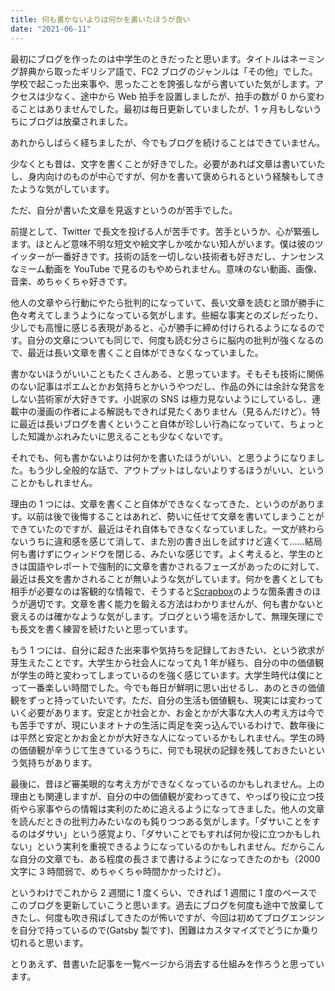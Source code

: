 ```yaml
---
title: 何も書かないよりは何かを書いたほうが良い
date: "2021-06-11"
---
```


最初にブログを作ったのは中学生のときだったと思います。タイトルはネーミング辞典から取ったギリシア語で、FC2 ブログのジャンルは「その他」でした。学校で起こった出来事や、思ったことを誇張しながら書いていた気がします。アクセスは少なく、途中から Web 拍手を設置しましたが、拍手の数が 0 から変わることはありませんでした。最初は毎日更新していましたが、1 ヶ月もしないうちにブログは放棄されました。

あれからしばらく経ちましたが、今でもブログを続けることはできていません。

少なくとも昔は、文字を書くことが好きでした。必要があれば文章は書いていたし、身内向けのものが中心ですが、何かを書いて褒められるという経験もしてきたような気がしています。

ただ、自分が書いた文章を見返すというのが苦手でした。

前提として、Twitter で長文を投げる人が苦手です。苦手というか、心が緊張します。ほとんど意味不明な短文や絵文字しか呟かない知人がいます。僕は彼のツイッターが一番好きです。技術の話を一切しない技術者も好きだし、ナンセンスなミーム動画を YouTube で見るのもやめられません。意味のない動画、画像、音楽、めちゃくちゃ好きです。

他人の文章やら行動にやたら批判的になっていて、長い文章を読むと頭が勝手に色々考えてしまうようになっている気がします。些細な事実とのズレだったり、少しでも高慢に感じる表現があると、心が勝手に締め付けられるようになるのです。自分の文章についても同じで、何度も読む分さらに脳内の批判が強くなるので、最近は長い文章を書くこと自体ができなくなっていました。

書かないほうがいいこともたくさんある、と思っています。そもそも技術に関係のない記事はポエムとかお気持ちとかいうやつだし、作品の外には余計な発言をしない芸術家が大好きです。小説家の SNS は極力見ないようにしているし、連載中の漫画の作者による解説もできれば見たくありません（見るんだけど）。特に最近は長いブログを書くということ自体が珍しい行為になっていて、ちょっとした知識かぶれみたいに思えることも少なくないです。

それでも、何も書かないよりは何かを書いたほうがいい、と思うようになりました。もう少し全般的な話で、アウトプットはしないよりするほうがいい、ということかもしれません。

理由の 1 つには、文章を書くこと自体ができなくなってきた、というのがあります。以前は後で後悔することはあれど、勢いに任せて文章を書いてしまうことができていたのですが、最近はそれ自体もできなくなっていました。一文が終わらないうちに違和感を感じて消して、また別の書き出しを試すけど違くて……結局何も書けずにウィンドウを閉じる、みたいな感じです。よく考えると、学生のときは国語やレポートで強制的に文章を書かされるフェーズがあったのに対して、最近は長文を書かされることが無いような気がしています。何かを書くとしても相手が必要なのは客観的な情報で、そうすると[Scrapbox](https://scrapbox.io)のような箇条書きのほうが適切です。文章を書く能力を鍛える方法はわかりませんが、何も書かないと衰えるのは確かなような気がします。ブログという場を活かして、無理矢理にでも長文を書く練習を続けたいと思っています。

もう 1 つには、自分に起きた出来事や気持ちを記録しておきたい、という欲求が芽生えたことです。大学生から社会人になって丸 1 年が経ち、自分の中の価値観が学生の時と変わってしまっているのを強く感じています。大学生時代は僕にとって一番楽しい時間でした。今でも毎日が鮮明に思い出せるし、あのときの価値観をずっと持っていたいです。ただ、自分の生活も価値観も、現実には変わっていく必要があります。安定とか社会とか、お金とかが大事な大人の考え方は今でも苦手ですが、現にいまオトナの生活に両足を突っ込んでいるわけで、数年後には平然と安定とかお金とかが大好きな人になっているかもしれません。学生の時の価値観が辛うじて生きているうちに、何でも現状の記録を残しておきたいという気持ちがあります。

最後に、昔ほど審美眼的な考え方ができなくなっているのかもしれません。上の理由とも関連しますが、自分の中の価値観が変わってきて、やっぱり役に立つ技術やら家事やらの情報は実利のために追えるようになってきました。他人の文章を読んだときの批判力みたいなのも鈍りつつある気がします。「ダサいことをするのはダサい」という感覚より、「ダサいことでもすれば何か役に立つかもしれない」という実利を重視できるようになっているのかもしれません。だからこんな自分の文章でも、ある程度の長さまで書けるようになってきたのかも（2000 文字に 3 時間弱で、めちゃくちゃ時間かかったけど）。

というわけでこれから 2 週間に 1 度くらい、できれば 1 週間に 1 度のペースでこのブログを更新していこうと思います。過去にブログを何度も途中で放棄してきたし、何度も吹き飛ばしてきたのが怖いですが、今回は初めてブログエンジンを自分で持っているので(Gatsby 製です)、困難はカスタマイズでどうにか乗り切れると思います。

とりあえず、昔書いた記事を一覧ページから消去する仕組みを作ろうと思っています。

